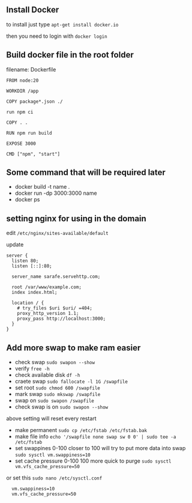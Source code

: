 ## Install Docker

to install just type
`apt-get install docker.io`

then you need to login with
`docker login`


## Build docker file in the root folder

filename: Dockerfile
```
FROM node:20

WORKDIR /app

COPY package*.json ./

run npm ci

COPY . .

RUN npm run build

EXPOSE 3000

CMD ["npm", "start"]
```

## Some command that will be required later

- docker build -t name .
- docker run -dp 3000:3000 name
- docker ps 


## setting nginx for using in the domain

edit  `/etc/nginx/sites-available/default`

update

```
server {
  listen 80;
  listen [::]:80;

  server_name sarafe.servehttp.com;

  root /var/www/example.com;
  index index.html;

  location / {
    # try_files $uri $uri/ =404;
    proxy_http_version 1.1;
    proxy_pass http://localhost:3000;
  }
}
```


## Add more swap to make ram easier

- check swap `sudo swapon --show`
- verify `free -h`
- check available disk `df -h`
- craete swap `sudo fallocate -l 1G /swapfile`
- set root `sudo chmod 600 /swapfile`
- mark swap `sudo mkswap /swapfile`
- swap on   `sudo swapon /swapfile`
- check swap is on `sudo swapon --show`

above setting will reset every restart
- make permanent `sudo cp /etc/fstab /etc/fstab.bak`
- make file info `echo '/swapfile none swap sw 0 0' | sudo tee -a /etc/fstab`
- set swappines 0-100 closer to 100 will try to put more data into swap `sudo sysctl vm.swappiness=10`
- set cache pressure 0-100 100 more quick to purge `sudo sysctl vm.vfs_cache_pressure=50`

or set this `sudo nano /etc/sysctl.conf`
```
  vm.swappiness=10
  vm.vfs_cache_pressure=50
```
